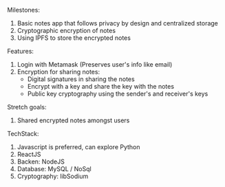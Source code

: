 Milestones:
1. Basic notes app that follows privacy by design and centralized storage
2. Cryptographic encryption of notes
3. Using IPFS to store the encrypted notes

Features:
1. Login with Metamask (Preserves user's info like email)
2. Encryption for sharing notes:
   - Digital signatures in sharing the notes
   - Encrypt with a key and share the key with the notes
   - Public key cryptography using the sender's and receiver's keys

Stretch goals:
1. Shared encrypted notes amongst users

TechStack:
1. Javascript is preferred, can explore Python
2. ReactJS
3. Backen: NodeJS
4. Database: MySQL / NoSql
5. Cryptography: libSodium
